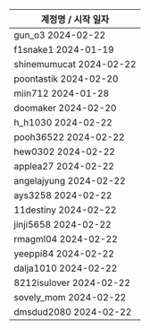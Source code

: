 | 계정명 / 시작 일자|
|--------|
| gun_o3 2024-02-22 |
| f1snake1 2024-01-19 |
| shinemumucat 2024-02-22 |
| poontastik 2024-02-20 |
| miin712 2024-01-28 |
| doomaker 2024-02-20 |
| h_h1030 2024-02-22 |
| pooh36522 2024-02-22 |
| hew0302 2024-02-22 |
| applea27 2024-02-22 |
| angelajyung 2024-02-22 |
| ays3258 2024-02-22 |
| 11destiny 2024-02-22 |
| jinji5658 2024-02-22 |
| rmagml04 2024-02-22 |
| yeeppi84 2024-02-22 |
| dalja1010 2024-02-22 |
| 8212isulover 2024-02-22 |
| sovely_mom 2024-02-22 |
| dmsdud2080 2024-02-22 |
